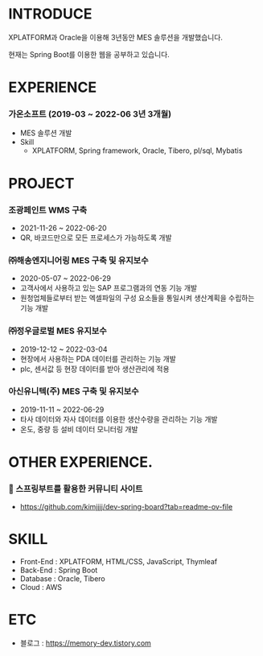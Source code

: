 # INTRODUCE
XPLATFORM과 Oracle을 이용해 3년동안 MES 솔루션을 개발했습니다.

현재는 Spring Boot를 이용한 웹을 공부하고 있습니다.

# EXPERIENCE
### 가온소프트 (2019-03 ~ 2022-06 3년 3개월)
- MES 솔루션 개발
- Skill
  - XPLATFORM, Spring framework, Oracle, Tibero, pl/sql, Mybatis

# PROJECT
### 조광페인트 WMS 구축
- 2021-11-26 ~ 2022-06-20
- QR, 바코드만으로 모든 프로세스가 가능하도록 개발

### ㈜해송엔지니어링 MES 구축 및 유지보수
- 2020-05-07 ~ 2022-06-29
- 고객사에서 사용하고 있는 SAP 프로그램과의 연동 기능 개발
- 원청업체들로부터 받는 엑셀파일의 구성 요소들을 통일시켜 생산계획을 수립하는 기능 개발

### ㈜정우글로벌 MES 유지보수
- 2019-12-12 ~ 2022-03-04
- 현장에서 사용하는 PDA 데이터를 관리하는 기능 개발
- plc, 센서값 등 현장 데이터를 받아 생산관리에 적용

### 아신유니텍(주) MES 구축 및 유지보수
- 2019-11-11 ~ 2022-06-29
- 타사 데이터와 자사 데이터를 이용한 생산수량을 관리하는 기능 개발
- 온도, 중량 등 설비 데이터 모니터링 개발

# OTHER EXPERIENCE.
### 📃 스프링부트를 활용한 커뮤니티 사이트
- https://github.com/kimjjjj/dev-spring-board?tab=readme-ov-file

# SKILL
- Front-End : XPLATFORM, HTML/CSS, JavaScript, Thymleaf
- Back-End : Spring Boot
- Database : Oracle, Tibero
- Cloud : AWS

# ETC
- 블로그 : https://memory-dev.tistory.com
